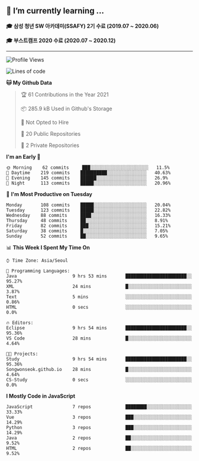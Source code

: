 ## 🌱 I’m currently learning ...

**🎓 삼성 청년 SW 아카데미(SSAFY) 2기 수료 (2019.07 ~ 2020.06)**

**🎓 부스트캠프 2020 수료 (2020.07 ~ 2020.12)**
 
-----

<!--START_SECTION:waka-->
![Profile Views](http://img.shields.io/badge/Profile%20Views-8-blue)

![Lines of code](https://img.shields.io/badge/From%20Hello%20World%20I%27ve%20Written-2.9%20million%20lines%20of%20code-blue)

**🐱 My Github Data** 

> 🏆 61 Contributions in the Year 2021
 > 
> 📦 285.9 kB Used in Github's Storage 
 > 
> 🚫 Not Opted to Hire
 > 
> 📜 20 Public Repositories 
 > 
> 🔑 2 Private Repositories  
 > 
**I'm an Early 🐤** 

```text
🌞 Morning    62 commits     ███░░░░░░░░░░░░░░░░░░░░░░   11.5% 
🌆 Daytime    219 commits    ██████████░░░░░░░░░░░░░░░   40.63% 
🌃 Evening    145 commits    ██████░░░░░░░░░░░░░░░░░░░   26.9% 
🌙 Night      113 commits    █████░░░░░░░░░░░░░░░░░░░░   20.96%

```
📅 **I'm Most Productive on Tuesday** 

```text
Monday       108 commits    █████░░░░░░░░░░░░░░░░░░░░   20.04% 
Tuesday      123 commits    █████░░░░░░░░░░░░░░░░░░░░   22.82% 
Wednesday    88 commits     ████░░░░░░░░░░░░░░░░░░░░░   16.33% 
Thursday     48 commits     ██░░░░░░░░░░░░░░░░░░░░░░░   8.91% 
Friday       82 commits     ███░░░░░░░░░░░░░░░░░░░░░░   15.21% 
Saturday     38 commits     █░░░░░░░░░░░░░░░░░░░░░░░░   7.05% 
Sunday       52 commits     ██░░░░░░░░░░░░░░░░░░░░░░░   9.65%

```


📊 **This Week I Spent My Time On** 

```text
⌚︎ Time Zone: Asia/Seoul

💬 Programming Languages: 
Java                     9 hrs 53 mins       ███████████████████████░░   95.27% 
XML                      24 mins             █░░░░░░░░░░░░░░░░░░░░░░░░   3.87% 
Text                     5 mins              ░░░░░░░░░░░░░░░░░░░░░░░░░   0.86% 
HTML                     0 secs              ░░░░░░░░░░░░░░░░░░░░░░░░░   0.0%

🔥 Editors: 
Eclipse                  9 hrs 54 mins       ███████████████████████░░   95.36% 
VS Code                  28 mins             █░░░░░░░░░░░░░░░░░░░░░░░░   4.64%

🐱‍💻 Projects: 
Study                    9 hrs 54 mins       ███████████████████████░░   95.36% 
Songwonseok.github.io    28 mins             █░░░░░░░░░░░░░░░░░░░░░░░░   4.64% 
CS-Study                 0 secs              ░░░░░░░░░░░░░░░░░░░░░░░░░   0.0%

```

**I Mostly Code in JavaScript** 

```text
JavaScript               7 repos             ████████░░░░░░░░░░░░░░░░░   33.33% 
Vue                      3 repos             ███░░░░░░░░░░░░░░░░░░░░░░   14.29% 
Python                   3 repos             ███░░░░░░░░░░░░░░░░░░░░░░   14.29% 
Java                     2 repos             ██░░░░░░░░░░░░░░░░░░░░░░░   9.52% 
HTML                     2 repos             ██░░░░░░░░░░░░░░░░░░░░░░░   9.52%

```



<!--END_SECTION:waka-->
